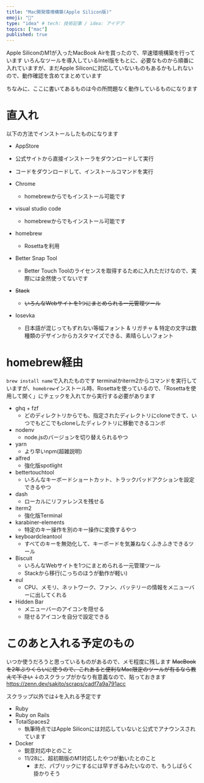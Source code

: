 ```yaml
---
title: "Mac開発環境構築(Apple Silicon版)"
emoji: "🍎"
type: "idea" # tech: 技術記事 / idea: アイデア
topics: ["mac"]
published: true
---
```

Apple SiliconのM1が入ったMacBook Airを買ったので、早速環境構築を行っています
いろんなツールを導入しているIntel版をもとに、必要なものから順番に入れていますが、まだApple Siliconに対応していないものもあるかもしれないので、動作確認を含めてまとめています

ちなみに、ここに書いてあるものは今の所問題なく動作しているものになります

# 直入れ

以下の方法でインストールしたものになります

* AppStore
* 公式サイトから直接インストーラをダウンロードして実行
* コードをダウンロードして、インストールコマンドを実行

* Chrome
  * homebrewからでもインストール可能です
* visual studio code
  * homebrewからでもインストール可能です
* homebrew
  * Rosettaを利用
* Better Snap Tool
  * Better Touch Toolのライセンスを取得するために入れただけなので、実際には全然使ってないです
* ~~Stack~~
  * ~~いろんなWebサイトを1つにまとめられる一元管理ツール~~
* Iosevka
  * 日本語が混じってもずれない等幅フォント & リガチャ & 特定の文字は数種類のデザインからカスタマイズできる、素晴らしいフォント

# homebrew経由

`brew install name`で入れたものです
terminalかiterm2からコマンドを実行していますが、`homebrew`インストール時、Rosettaを使っているので、「Rosettaを使用して開く」にチェックを入れてから実行する必要があります

* ghq + fzf
  * どのディレクトリからでも、指定されたディレクトリにcloneできて、いつでもどこでもcloneしたディレクトリに移動できるコンボ
* nodenv
  * node.jsのバージョンを切り替えられるやつ
* yarn
  * より早いnpm(超雑説明)
* alfred
  * 強化版spotlight
* bettertouchtool
  * いろんなキーボードショートカット、トラックパッドアクションを設定できるやつ
* dash
  * ローカルにリファレンスを残せる
* iterm2
  * 強化版Terminal
* karabiner-elements
  * 特定のキー操作を別のキー操作に変換するやつ
* keyboardcleantool
  * すべてのキーを無効化して、キーボードを気兼ねなくふきふきできるツール
* Biscuit
  * いろんなWebサイトを1つにまとめられる一元管理ツール
  * Stackから移行(こっちのほうが動作が軽い)
* eul
  * CPU、メモリ、ネットワーク、ファン、バッテリーの情報をメニューバーに出してくれる
* Hidden Bar
  * メニューバーのアイコンを隠せる
  * 隠せるアイコンを自分で設定できる

# このあと入れる予定のもの

いつか使うだろうと思っているものがあるので、メモ程度に残します
~~MacBookを2年ぶりくらいに使うので、これあると便利なMac限定のツールが有るなら教えて下さい~~
↓のスクラップがかなり有意義なので、貼っておきます
https://zenn.dev/sakito/scraps/cadf7a9a791acc

スクラップ以外では↓を入れる予定です
* Ruby
* Ruby on Rails
* TotalSpaces2
  * 執筆時点ではApple Siliconには対応していないと公式でアナウンスされています
* Docker
  * 鋭意対応中とのこと
  * 11/28に、超初期版のM1対応したやつが動いたとのこと
    * まだ、パブリックにするには早すぎるみたいなので、もうしばらく掛かりそう
